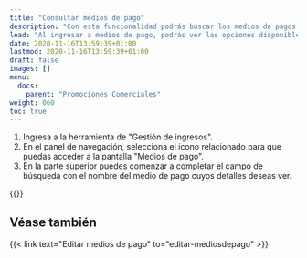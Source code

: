 ```yaml
---
title: "Consultar medios de pago"
description: "Con esta funcionalidad podrás buscar los medios de pagos vigentes."
lead: "Al ingresar a medios de pago, podrás ver las opciones disponibles en ePagos para que los estudiantes puedan abonar los tickets."
date: 2020-11-16T13:59:39+01:00
lastmod: 2020-11-16T13:59:39+01:00
draft: false
images: []
menu:
  docs:
    parent: "Promociones Comerciales"
weight: 060
toc: true
---
```


1. Ingresa a la herramienta de "Gestión de ingresos".
1. En el panel de navegación, selecciona el icono relacionado para que puedas acceder a la pantalla "Medios de pago".
1. En la parte superior puedes comenzar a completar el campo de búsqueda con el nombre del medio de pago cuyos detalles deseas ver.

{{<note text="La grilla de búsqueda se irá filtrando automáticamente dependiendo del nombre que ingreses en el campo de búsqueda. Puedes utilizar el icono a la izquierda de los registros para arrastrar los medios de pagos y ubicarlos en el orden que desees.">}}

## Véase también

{{< link text="Editar medios de pago" to="editar-mediosdepago" >}}
